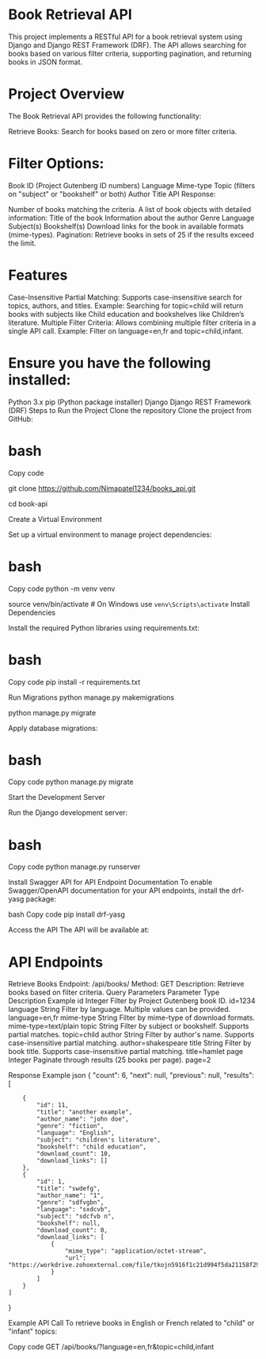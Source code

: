 # Book Retrieval API
This project implements a RESTful API for a book retrieval system using Django and Django REST Framework (DRF). The API allows searching for books based on various filter criteria, supporting pagination, and returning books in JSON format.

# Project Overview
The Book Retrieval API provides the following functionality:

Retrieve Books: Search for books based on zero or more filter criteria.

# Filter Options:

Book ID (Project Gutenberg ID numbers)
Language
Mime-type
Topic (filters on "subject" or "bookshelf" or both)
Author
Title
API Response:

Number of books matching the criteria.
A list of book objects with detailed information:
Title of the book
Information about the author
Genre
Language
Subject(s)
Bookshelf(s)
Download links for the book in available formats (mime-types).
Pagination: Retrieve books in sets of 25 if the results exceed the limit.

# Features
Case-Insensitive Partial Matching:
Supports case-insensitive search for topics, authors, and titles.
Example: Searching for topic=child will return books with subjects like Child education and bookshelves like Children’s literature.
Multiple Filter Criteria:
Allows combining multiple filter criteria in a single API call.
Example: Filter on language=en,fr and topic=child,infant.

# Ensure you have the following installed:

Python 3.x
pip (Python package installer)
Django
Django REST Framework (DRF)
Steps to Run the Project
Clone the repository
Clone the project from GitHub:

# bash
Copy code
  
  git clone https://github.com/Nimapatel1234/books_api.git

  
cd book-api

Create a Virtual Environment

Set up a virtual environment to manage project dependencies:

# bash
Copy code
python -m venv venv



source venv/bin/activate  # On Windows use `venv\Scripts\activate`
Install Dependencies


Install the required Python libraries using requirements.txt:

# bash
Copy code
pip install -r requirements.txt



Run Migrations
python manage.py makemigrations

python manage.py migrate


Apply database migrations:

# bash
Copy code
python manage.py migrate

Start the Development Server 

Run the Django development server:

# bash
Copy code
python manage.py runserver

Install Swagger API for API Endpoint Documentation
To enable Swagger/OpenAPI documentation for your API endpoints, install the drf-yasg package:

bash
Copy code
pip install drf-yasg


Access the API
The API will be available at:


 # API Endpoints
Retrieve Books
Endpoint: /api/books/
Method: GET
Description: Retrieve books based on filter criteria.
Query Parameters
Parameter	Type	Description	Example
id	Integer	Filter by Project Gutenberg book ID.	id=1234
language	String	Filter by language. Multiple values can be provided.	language=en,fr
mime-type	String	Filter by mime-type of download formats.	mime-type=text/plain
topic	String	Filter by subject or bookshelf. Supports partial matches.	topic=child
author	String	Filter by author's name. Supports case-insensitive partial matching.	author=shakespeare
title	String	Filter by book title. Supports case-insensitive partial matching.	title=hamlet
page	Integer	Paginate through results (25 books per page).	page=2


Response Example
json
{
    "count": 6,
    "next": null,
    "previous": null,
    "results": [
       
       
        {
            "id": 11,
            "title": "another example",
            "author_name": "john doe",
            "genre": "fiction",
            "language": "English",
            "subject": "children's literature",
            "bookshelf": "child education",
            "download_count": 10,
            "download_links": []
        },
        {
            "id": 1,
            "title": "swdefg",
            "author_name": "1",
            "genre": "sdfvgbn",
            "language": "sxdcvb",
            "subject": "sdcfvb n",
            "bookshelf": null,
            "download_count": 0,
            "download_links": [
                {
                    "mime_type": "application/octet-stream",
                    "url": "https://workdrive.zohoexternal.com/file/tkojn5916f1c21d994f5da21158f29d5b186a"
                }
            ]
        }
    ]
}


Example API Call
To retrieve books in English or French related to "child" or "infant" topics:

Copy code
GET /api/books/?language=en,fr&topic=child,infant


